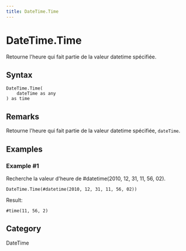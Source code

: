 ```yaml
---
title: DateTime.Time
---
```


# DateTime.Time


Retourne l&#39;heure qui fait partie de la valeur datetime spécifiée.


## Syntax

```powerquery
DateTime.Time(
    dateTime as any
) as time
```


## Remarks

Retourne l'heure qui fait partie de la valeur datetime spécifiée, <code>dateTime</code>.


## Examples

### Example #1 
Recherche la valeur d&#39;heure de #datetime(2010, 12, 31, 11, 56, 02).
```powerquery
DateTime.Time(#datetime(2010, 12, 31, 11, 56, 02))
```

Result: 
```powerquery
#time(11, 56, 2)
```




## Category
DateTime
